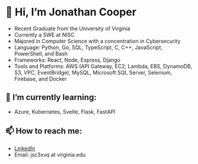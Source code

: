 # 👋 Hi, I’m Jonathan Cooper
- Recent Graduate from the University of Virginia
- Currently a SWE at NISC
- Majored in Computer Science with a concentration in Cybersecurity
- Language: Python, Go, SQL, TypeScript, C, C++, JavaScript, PowerShell, and Bash
- Frameworks: React, Node, Express, Django
- Tools and Platforms: AWS (API Gateway, EC2, Lambda, EBS, DynamoDB, S3, VPC, EventBridge), MySQL, Microsoft SQL Server, Selenium, Firebase, and Docker

## 🌱 I’m currently learning:
- Azure, Kubernetes, Svelte, Flask, FastAPI
## 📫 How to reach me:
- [LinkedIn](https://www.linkedin.com/in/jonathan-sch-cooper)
- Email: jsc3xvq at virginia.edu



<!---
csj606/csj606 is a ✨ special ✨ repository because its `README.md` (this file) appears on your GitHub profile.
You can click the Preview link to take a look at your changes.
--->
